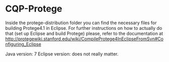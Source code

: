 ﻿# CQP-Protege
Inside the protege-distribution folder you can find the necessary files for building Protege4.1 in Eclipse. For further instructions on how to actually do that (set up Eclipse and build Protege) please, refer to the documentation at http://protegewiki.stanford.edu/wiki/CompileProtege4InEclipseFromSvn#Configuring_Eclipse

Java version: 7
Eclipse version: does not really matter.

